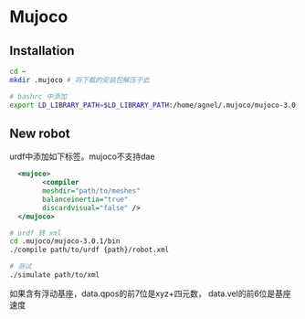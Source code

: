 # Mujoco

## Installation

```sh
cd ~
mkdir .mujoco # 将下载的安装包解压于此

# bashrc 中添加
export LD_LIBRARY_PATH=$LD_LIBRARY_PATH:/home/agnel/.mujoco/mujoco-3.0.1/bin
```

## New robot

urdf中添加如下标签。mujoco不支持dae
```xml
  <mujoco>
        <compiler 
        meshdir="path/to/meshes"
        balanceinertia="true" 
        discardvisual="false" />
  </mujoco>
```


```sh
# urdf 转 xml
cd .mujoco/mujoco-3.0.1/bin
./compile path/to/urdf {path}/robot.xml

# 测试
./simulate path/to/xml
```


如果含有浮动基座，data.qpos的前7位是xyz+四元数， data.vel的前6位是基座速度